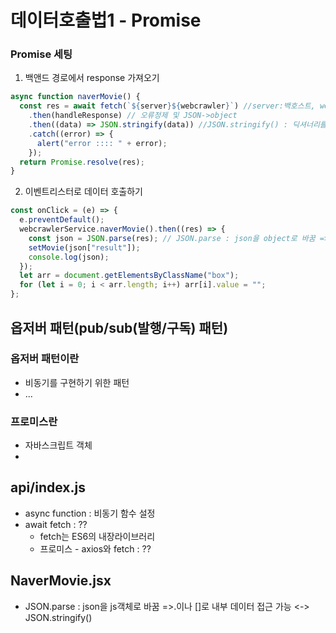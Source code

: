 # 데이터호출법1 - Promise

### Promise 세팅

1. 백앤드 경로에서 response 가져오기

```javascript
async function naverMovie() {
  const res = await fetch(`${server}${webcrawler}`) //server:백호스트, webcrawler:백경로
    .then(handleResponse) // 오류정제 및 JSON->object
    .then((data) => JSON.stringify(data)) //JSON.stringify() : 딕셔너리를 JSON으로 변환
    .catch((error) => {
      alert("error :::: " + error);
    });
  return Promise.resolve(res);
}
```

2. 이벤트리스터로 데이터 호출하기

```javascript
const onClick = (e) => {
  e.preventDefault();
  webcrawlerService.naverMovie().then((res) => {
    const json = JSON.parse(res); // JSON.parse : json을 object로 바꿈 =>.이나 []로 내부 데이터 접근 가능 <-> JSON.stringify()
    setMovie(json["result"]);
    console.log(json);
  });
  let arr = document.getElementsByClassName("box");
  for (let i = 0; i < arr.length; i++) arr[i].value = "";
};
```

## 옵저버 패턴(pub/sub(발행/구독) 패턴)

### 옵저버 패턴이란

- 비동기를 구현하기 위한 패턴
- ...

### 프로미스란

- 자바스크립트 객체
-

## api/index.js

- async function : 비동기 함수 설정
- await fetch : ??
  - fetch는 ES6의 내장라이브러리
  - 프로미스 - axios와 fetch : ??

## NaverMovie.jsx

- JSON.parse : json을 js객체로 바꿈 =>.이나 []로 내부 데이터 접근 가능 <-> JSON.stringify()

